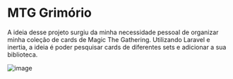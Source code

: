 
# MTG Grimório

A ideia desse projeto surgiu da minha necessidade pessoal de organizar minha coleção de cards de Magic The Gathering. Utilizando Laravel e inertia, a ideia é poder pesquisar cards de diferentes sets e adicionar a sua biblioteca.

![image](https://github.com/user-attachments/assets/a8fc0cd5-f420-407e-af7a-663e4867bbf4)
